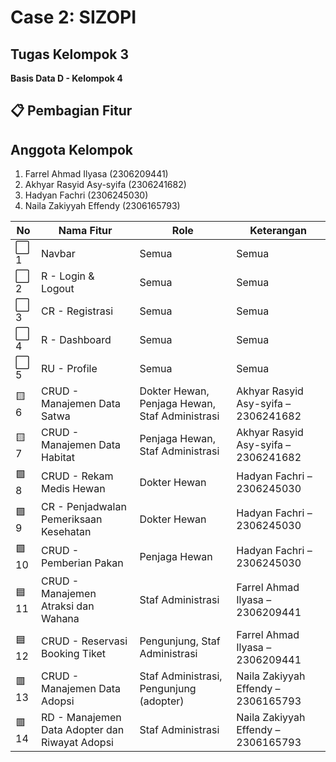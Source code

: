 # Case 2: SIZOPI

## Tugas Kelompok 3
**Basis Data D - Kelompok 4**
## 📋 Pembagian Fitur

## Anggota Kelompok
1. Farrel Ahmad Ilyasa (2306209441)
2. Akhyar Rasyid Asy-syifa (2306241682)
3. Hadyan Fachri (2306245030)
4. Naila Zakiyyah Effendy (2306165793)

| No  | Nama Fitur                                      | Role                                                   | Keterangan |
|-----|--------------------------------------------------|--------------------------------------------------------|-------------|
| ⬜ 1  | Navbar                                           | Semua                                                  | Semua            |
| ⬜ 2  | R - Login & Logout                               | Semua                                                  | Semua            |
| ⬜ 3  | CR - Registrasi                                  | Semua                                                  | Semua            |
| ⬜ 4  | R - Dashboard                                    | Semua                                                  | Semua            |
| ⬜ 5  | RU - Profile                                     | Semua                                                  | Semua            |
| 🟨 6  | CRUD - Manajemen Data Satwa                     | Dokter Hewan, Penjaga Hewan, Staf Administrasi         | Akhyar Rasyid Asy-syifa – 2306241682            |
| 🟨 7  | CRUD - Manajemen Data Habitat                   | Penjaga Hewan, Staf Administrasi                       | Akhyar Rasyid Asy-syifa – 2306241682            |
| 🟩 8  | CRUD - Rekam Medis Hewan                        | Dokter Hewan                                           | Hadyan Fachri – 2306245030            |
| 🟩 9  | CR - Penjadwalan Pemeriksaan Kesehatan          | Dokter Hewan                                           | Hadyan Fachri – 2306245030            |
| 🟩 10 | CRUD - Pemberian Pakan                          | Penjaga Hewan                                          | Hadyan Fachri – 2306245030            |
| 🟦 11 | CRUD - Manajemen Atraksi dan Wahana             | Staf Administrasi                                      | Farrel Ahmad Ilyasa – 2306209441            |
| 🟦 12 | CRUD - Reservasi Booking Tiket                  | Pengunjung, Staf Administrasi                          | Farrel Ahmad Ilyasa – 2306209441            |
| 🟥 13 | CRUD - Manajemen Data Adopsi                    | Staf Administrasi, Pengunjung (adopter)               | Naila Zakiyyah Effendy – 2306165793           |
| 🟥 14 | RD - Manajemen Data Adopter dan Riwayat Adopsi  | Staf Administrasi                                      | Naila Zakiyyah Effendy – 2306165793            |